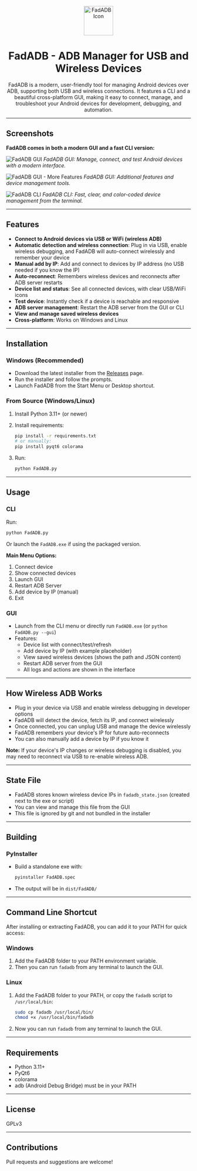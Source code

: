 <div align="center">
  <img src="assets/img/FadADB-png.png" alt="FadADB Icon" width="80" />


# **FadADB - ADB Manager for USB and Wireless Devices**
</div>

<div align="center">
FadADB is a modern, user-friendly tool for managing Android devices over ADB, supporting both USB and wireless connections. It features a CLI and a beautiful cross-platform GUI, making it easy to connect, manage, and troubleshoot your Android devices for development, debugging, and automation.
</div>

---

## Screenshots

**FadADB comes in both a modern GUI and a fast CLI version:**

![FadADB GUI](assets/img/screenshots/gui.png)
*FadADB GUI: Manage, connect, and test Android devices with a modern interface.*

![FadADB GUI - More Features](assets/img/screenshots/gui2.png)
*FadADB GUI: Additional features and device management tools.*

![FadADB CLI](assets/img/screenshots/cli.png)
*FadADB CLI: Fast, clear, and color-coded device management from the terminal.*

---

## Features

- **Connect to Android devices via USB or WiFi (wireless ADB)**
- **Automatic detection and wireless connection**: Plug in via USB, enable wireless debugging, and FadADB will auto-connect wirelessly and remember your device
- **Manual add by IP**: Add and connect to devices by IP address (no USB needed if you know the IP)
- **Auto-reconnect**: Remembers wireless devices and reconnects after ADB server restarts
- **Device list and status**: See all connected devices, with clear USB/WiFi icons
- **Test device**: Instantly check if a device is reachable and responsive
- **ADB server management**: Restart the ADB server from the GUI or CLI
- **View and manage saved wireless devices**
- **Cross-platform**: Works on Windows and Linux

---

## Installation

### Windows (Recommended)

- Download the latest installer from the [Releases](#) page.
- Run the installer and follow the prompts.
- Launch FadADB from the Start Menu or Desktop shortcut.

### From Source (Windows/Linux)

1. Install Python 3.11+ (or newer)
2. Install requirements:

   ```sh
   pip install -r requirements.txt
   # or manually:
   pip install pyqt6 colorama
   ```

3. Run:

   ```sh
   python FadADB.py
   ```

---

## Usage

### CLI
Run:
```sh
python FadADB.py
```
Or launch the `FadADB.exe` if using the packaged version.

**Main Menu Options:**
1. Connect device
2. Show connected devices
3. Launch GUI
4. Restart ADB Server
5. Add device by IP (manual)
6. Exit

### GUI
- Launch from the CLI menu or directly run `FadADB.exe` (or `python FadADB.py --gui`)
- Features:
  - Device list with connect/test/refresh
  - Add device by IP (with example placeholder)
  - View saved wireless devices (shows the path and JSON content)
  - Restart ADB server from the GUI
  - All logs and actions are shown in the interface

---

## How Wireless ADB Works
- Plug in your device via USB and enable wireless debugging in developer options
- FadADB will detect the device, fetch its IP, and connect wirelessly
- Once connected, you can unplug USB and manage the device wirelessly
- FadADB remembers your device's IP for future auto-reconnects
- You can also manually add a device by IP if you know it

**Note:** If your device's IP changes or wireless debugging is disabled, you may need to reconnect via USB to re-enable wireless ADB.

---

## State File
- FadADB stores known wireless device IPs in `fadadb_state.json` (created next to the exe or script)
- You can view and manage this file from the GUI
- This file is ignored by git and not bundled in the installer

---

## Building

### PyInstaller
- Build a standalone exe with:
  ```sh
  pyinstaller FadADB.spec
  ```
- The output will be in `dist/FadADB/`

---

## Command Line Shortcut

After installing or extracting FadADB, you can add it to your PATH for quick access:

### Windows
1. Add the FadADB folder to your PATH environment variable.
2. Then you can run `fadadb` from any terminal to launch the GUI.

### Linux
1. Add the FadADB folder to your PATH, or copy the `fadadb` script to `/usr/local/bin`:
   ```sh
   sudo cp fadadb /usr/local/bin/
   chmod +x /usr/local/bin/fadadb
   ```
2. Now you can run `fadadb` from any terminal to launch the GUI.

---

## Requirements
- Python 3.11+
- PyQt6
- colorama
- adb (Android Debug Bridge) must be in your PATH

---

## License
GPLv3

---

## Contributions
Pull requests and suggestions are welcome!